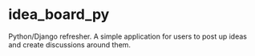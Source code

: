 # idea_board_py
Python/Django refresher. A simple application for users to post up ideas and create discussions around them.

